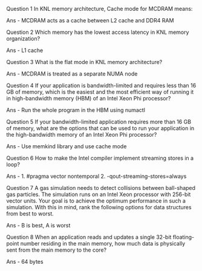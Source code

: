 Question 1 In KNL memory architecture, Cache mode for MCDRAM means:

Ans - MCDRAM acts as a cache between L2 cache and DDR4 RAM

Question 2 Which memory has the lowest access latency in KNL memory organization? 

Ans - L1 cache

Question 3 What is the flat mode in KNL memory architecture?

Ans - MCDRAM is treated as a separate NUMA node

Question 4 If your application is bandwidth-limited and requires less than 16 GB of memory, which is the easiest and the most efficient way of running it in high-bandwidth memory (HBM) of an Intel Xeon Phi processor?

Ans -  Run the whole program in the HBM using numactl

Question 5 If your bandwidth-limited application requires more than 16 GB of memory, what are the options that can be used to run your application in the high-bandwidth memory of an Intel Xeon Phi processor? 

Ans - Use memkind library and use cache mode

Question 6 How to make the Intel compiler implement streaming stores in a loop? 

Ans - 1.  #pragma vector nontemporal 
          2. -qout-streaming-stores=always

Question 7 A gas simulation needs to detect collisions between ball-shaped gas particles. The simulation runs on an Intel Xeon processor with 256-bit vector units. Your goal is to achieve the optimum performance in such a simulation. With this in mind, rank the following options for data structures from best to worst.

Ans - B is best, A is worst

Question 8  When an application reads and updates a single 32-bit floating-point number residing in the main memory, how much data is physically sent from the main memory to the core? 

Ans - 64 bytes
